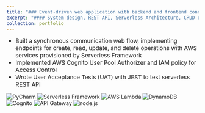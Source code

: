 ```yaml
---
title: "### Event-driven web application with backend and frontend connectivity"
excerpt: "#### System design, REST API, Serverless Architecture, CRUD operations, Backend, User Acceptance Tests<br/>"
collection: portfolio
---
```

<ul>
    <li style="font-size:15px">Built a synchronous communication web flow, implementing endpoints for create, read, update, and delete operations with AWS services provisioned by Serverless Framework</li>
    <li style="font-size:15px">Implemented AWS Cognito User Pool Authorizer and IAM policy for Access Control</li>
    <li style="font-size:15px">Wrote User Acceptance Tests (UAT) with JEST to test serverless REST API</li>
</ul>

<p style="margin-top:10px">
    <img src="https://img.shields.io/badge/PyCharm-olive" alt="PyCharm">
    <img src="https://img.shields.io/badge/Serverless%20Framework-chocolate" alt="Serverless Framework">
    <img src="https://img.shields.io/badge/AWS%20Lambda-blue" alt="AWS Lambda">
    <img src="https://img.shields.io/badge/DynamoDB-navy" alt="DynamoDB">
    <img src="https://img.shields.io/badge/Cognito-orchid" alt="Cognito">
    <img src="https://img.shields.io/badge/API%20Gateway-purple" alt="API Gateway">
    <img src="https://img.shields.io/badge/node.js-cornflowerblue" alt="node.js">
</p>